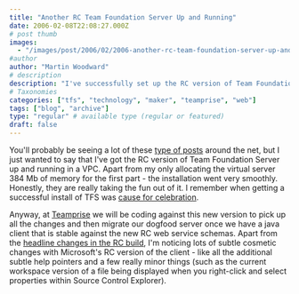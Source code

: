 ```yaml
---
title: "Another RC Team Foundation Server Up and Running"
date: 2006-02-08T22:08:27.000Z
# post thumb
images:
  - "/images/post/2006/02/2006-another-rc-team-foundation-server-up-and-running.jpg"
#author
author: "Martin Woodward"
# description
description: "I've successfully set up the RC version of Team Foundation Server in a VPC, noting both installation ease and subtle client enhancements."
# Taxonomies
categories: ["tfs", "technology", "maker", "teamprise", "web"]
tags: ["blog", "archive"]
type: "regular" # available type (regular or featured)
draft: false
---
```

You'll probably be seeing a lot of these [type of posts](http://blogs.msdn.com/robcaron/archive/2006/02/07/527353.aspx) around the net, but I just wanted to say that I've got the RC version of Team Foundation Server up and running in a VPC.  Apart from my only allocating the virtual server 384 Mb of memory for the first part - the installation went very smoothly.  Honestly, they are really taking the fun out of it.  I remember when getting a successful install of TFS was [cause for celebration](http://www.woodwardweb.com/vsts/000137.html).

Anyway, at [Teamprise](http://www.teamprise.com) we will be coding against this new version to pick up all the changes and then migrate our dogfood server once we have a java client that is stable against the new RC web service schemas.  Apart from the [headline changes in the RC build](http://blogs.msdn.com/jeffbe/archive/2006/01/22/515917.aspx), I'm noticing lots of subtle cosmetic changes with Microsoft's RC version of the client - like all the additional subtle help pointers and a few really minor things (such as the current workspace version of a file being displayed when you right-click and select properties within Source Control Explorer).